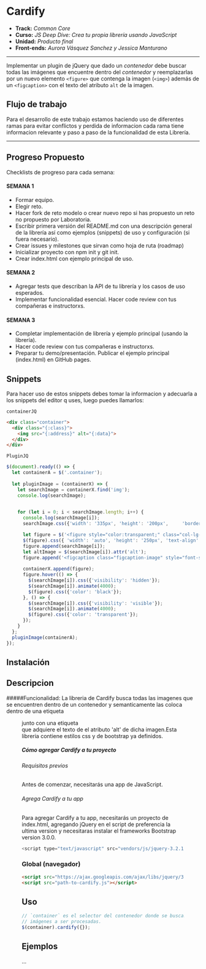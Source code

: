 # **Cardify**

* **Track:** _Common Core_
* **Curso:** _JS Deep Dive: Crea tu propia librería usando JavaScript_
* **Unidad:** _Producto final_
* **Front-ends:** _Aurora Vásquez Sanchez y Jessica Manturano_

***

Implementar un plugin de jQuery que dado un _contenedor_ debe buscar todas las
imágenes que encuentre dentro del _contenedor_ y reemplazarlas por un nuevo
elemento `<figure>` que contenga la imagen (`<img>`) además de un `<figcaption>`
con el texto del atributo `alt` de la imagen.

## Flujo de trabajo
Para el desarrollo de este trabajo estamos haciendo uso de diferentes ramas para evitar conflictos y perdida de informacion cada rama tiene informacion relevante y paso a paso de la funcionalidad de esta Librería.

***
## Progreso Propuesto
Checklists de progreso para cada semana:

#### SEMANA 1
* Formar equipo.
* Elegir reto.
* Hacer fork de reto modelo o crear nuevo repo si has propuesto un reto no propuesto por Laboratoria.
* Escribir primera versión del README.md con una descripción general de la librería así como ejemplos (snippets) de uso y configuración (si fuera necesario).
* Crear issues y milestones que sirvan como hoja de ruta (roadmap)
* Inicializar proyecto con npm init y git init.
* Crear index.html con ejemplo principal de uso.

#### SEMANA 2
* Agregar tests que describan la API de tu librería y los casos de uso esperados.
* Implementar funcionalidad esencial.
Hacer code review con tus compañeras e instructorxs.

#### SEMANA 3
* Completar implementación de librería y ejemplo principal (usando la librería).
* Hacer code review con tus compañeras e instructorxs.
* Preparar tu demo/presentación.
Publicar el ejemplo principal (index.html) en GitHub pages.

## Snippets
Para hacer uso de estos snippets debes tomar la informacion y adecuarla a los snippets del editor q uses, luego puedes llamarlos:

    containerJQ
```html
<div class="container">
  <div class="{:class}">
    <img src="{:address}" alt="{:data}">
  </div>
</div>
```

    PluginJQ
```js
$(document).ready(() => {
  let containerA = $('.container');
  
  let pluginImage = (containerX) => {
    let searchImage = containerX.find('img');
    console.log(searchImage);
  

    for (let i = 0; i < searchImage.length; i++) {
      console.log(searchImage[i]);
      searchImage.css({'width': '335px', 'height': '200px',     'border-radius': '10px'});

      let figure = $('<figure style="color:transparent;" class="col-lg-4"></figure>');
      $(figure).css({ 'width': 'auto', 'height': '250px', 'text-align': 'center', 'text-transform': 'capitalize', 'font-weight': 'bold'});
      figure.append(searchImage[i]);
      let altImage = $(searchImage[i]).attr('alt');
      figure.append('<figcaption class="figcaption-image" style="font-size: 30px">' + altImage + '</figcaption>');
     
      containerX.append(figure);
      figure.hover(() => {
        $(searchImage[i]).css({'visibility': 'hidden'});
        $(searchImage[i]).animate(4000);
        $(figure).css({'color': 'black'});
      }, () => {
        $(searchImage[i]).css({'visibility': 'visible'});
        $(searchImage[i]).animate(4000);
        $(figure).css({'color': 'transparent'});
      });
    } 
  };
  pluginImage(containerA);
});
  ```

## Instalación
## Descripcion

#####Funcionalidad:
La libreria de Cardify busca todas las imagenes que se encuentren dentro de un contenedor y semanticamente las coloca dentro de una etiqueta <figure> junto con una etiqueta <figcaption> que adquiere el texto de el atributo 'alt' de dicha imagen.Esta libreria contiene estilos css y de bootstrap ya definidos.

##### Cómo agregar Cardify a tu proyecto

###### Requisitos previos
Antes de comenzar, necesitarás una app de JavaScript.

###### Agrega Cardify a tu app
Para agregar Cardify a tu app, necesitarás un proyecto de index.html, agregando jQuery en el script de preferencia la ultima version y necesitaras instalar el frameworks Bootstrap version 3.0.0.


```js
<script type="text/javascript" src="vendors/js/jquery-3.2.1.min.js"></script>
```



### Global (navegador)

```html
<script src="https://ajax.googleapis.com/ajax/libs/jquery/3.2.1/jquery.min.js"></script>
<script src="path-to-cardify.js"></script>
```

## Uso

```js
// `container` es el selector del contenedor donde se buscarán todas las
// imágenes a ser procesadas.
$(container).cardify({});
```

## Ejemplos

...
